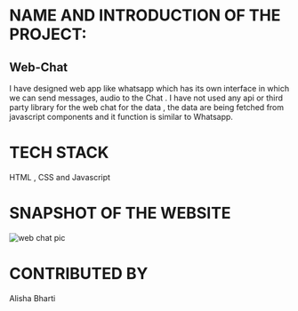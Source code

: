 # NAME AND INTRODUCTION OF THE PROJECT:
## Web-Chat
I have designed web app like whatsapp which has its own interface in which we can send messages, audio to the Chat . I have not used any api or third party library for the web chat for the data , the data are being fetched from javascript components and it function  is similar to Whatsapp.

# TECH STACK
HTML , CSS and Javascript 

# SNAPSHOT OF THE WEBSITE 
![web chat pic](https://user-images.githubusercontent.com/84632701/217636398-7f4434a9-cd70-49c2-bd05-938ba253a41d.png)

# CONTRIBUTED BY
Alisha Bharti

